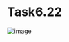 # Task6.22

![image](https://user-images.githubusercontent.com/90614964/137813310-bccd6981-fc5a-4adc-ad2a-a2643f01ea58.png)




